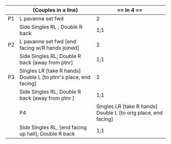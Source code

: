 ||(Couples in a line)| == In 4 ==|
|-----|----|-----|
|P1| L pavanne set fwd |2| 
||Side Singles RL ; Double R back| 1;1|
|P2| L pavanne set fwd [end facing w/R hands joined]| 2|
||Side Singles RL; Double R back [away from ptnr]| 1;1|
|P3| Singles LR [take R hands] Double L [to ptnr's place, end facing]| 2|
||Side Singles RL; Double R back [away from ptnr ] | 1;1|
||P4| Singles LR [take R hands] Double L [to orig place, end facing]| 2|
||Side Singles RL, [end facing up hall]; Double R back | 1;1|
